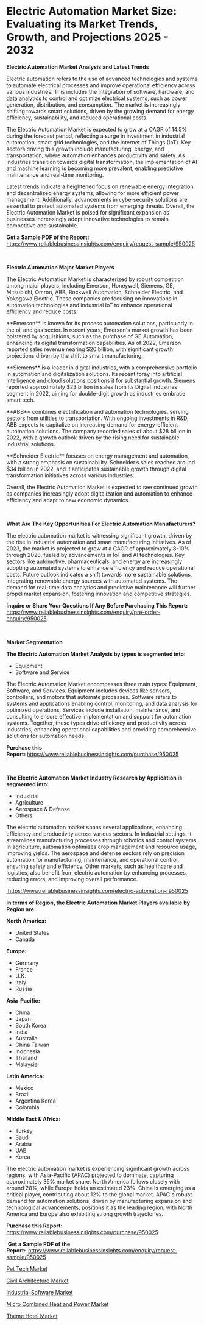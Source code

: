 <p><h1>Electric Automation Market Size: Evaluating its Market Trends, Growth, and Projections 2025 - 2032</h1></p><p><strong>Electric Automation Market Analysis and Latest Trends</strong></p>
<p><p>Electric automation refers to the use of advanced technologies and systems to automate electrical processes and improve operational efficiency across various industries. This includes the integration of software, hardware, and data analytics to control and optimize electrical systems, such as power generation, distribution, and consumption. The market is increasingly shifting towards smart solutions, driven by the growing demand for energy efficiency, sustainability, and reduced operational costs.</p><p>The Electric Automation Market is expected to grow at a CAGR of 14.5% during the forecast period, reflecting a surge in investment in industrial automation, smart grid technologies, and the Internet of Things (IoT). Key sectors driving this growth include manufacturing, energy, and transportation, where automation enhances productivity and safety. As industries transition towards digital transformation, the implementation of AI and machine learning is becoming more prevalent, enabling predictive maintenance and real-time monitoring.</p><p>Latest trends indicate a heightened focus on renewable energy integration and decentralized energy systems, allowing for more efficient power management. Additionally, advancements in cybersecurity solutions are essential to protect automated systems from emerging threats. Overall, the Electric Automation Market is poised for significant expansion as businesses increasingly adopt innovative technologies to remain competitive and sustainable.</p></p>
<p><strong>Get a Sample PDF of the Report:&nbsp;</strong> <a href="https://www.reliablebusinessinsights.com/enquiry/request-sample/950025?utm_campaign=60&utm_medium=2&utm_source=Github&utm_content=ia&utm_term=06032025&utm_id=electric-automation">https://www.reliablebusinessinsights.com/enquiry/request-sample/950025</a></p>
<p>&nbsp;</p>
<p><strong>Electric Automation Major Market Players</strong></p>
<p><p>The Electric Automation Market is characterized by robust competition among major players, including Emerson, Honeywell, Siemens, GE, Mitsubishi, Omron, ABB, Rockwell Automation, Schneider Electric, and Yokogawa Electric. These companies are focusing on innovations in automation technologies and industrial IoT to enhance operational efficiency and reduce costs.</p><p>**Emerson** is known for its process automation solutions, particularly in the oil and gas sector. In recent years, Emerson's market growth has been bolstered by acquisitions, such as the purchase of GE Automation, enhancing its digital transformation capabilities. As of 2022, Emerson reported sales revenue nearing $20 billion, with significant growth projections driven by the shift to smart manufacturing.</p><p>**Siemens** is a leader in digital industries, with a comprehensive portfolio in automation and digitalization solutions. Its recent foray into artificial intelligence and cloud solutions positions it for substantial growth. Siemens reported approximately $23 billion in sales from its Digital Industries segment in 2022, aiming for double-digit growth as industries embrace smart tech.</p><p>**ABB** combines electrification and automation technologies, serving sectors from utilities to transportation. With ongoing investments in R&D, ABB expects to capitalize on increasing demand for energy-efficient automation solutions. The company recorded sales of about $28 billion in 2022, with a growth outlook driven by the rising need for sustainable industrial solutions.</p><p>**Schneider Electric** focuses on energy management and automation, with a strong emphasis on sustainability. Schneider’s sales reached around $34 billion in 2022, and it anticipates sustainable growth through digital transformation initiatives across various industries.</p><p>Overall, the Electric Automation Market is expected to see continued growth as companies increasingly adopt digitalization and automation to enhance efficiency and adapt to new economic dynamics.</p></p>
<p>&nbsp;</p>
<p><strong>What Are The Key Opportunities For Electric Automation Manufacturers?</strong></p>
<p><p>The electric automation market is witnessing significant growth, driven by the rise in industrial automation and smart manufacturing initiatives. As of 2023, the market is projected to grow at a CAGR of approximately 8-10% through 2028, fueled by advancements in IoT and AI technologies. Key sectors like automotive, pharmaceuticals, and energy are increasingly adopting automated systems to enhance efficiency and reduce operational costs. Future outlook indicates a shift towards more sustainable solutions, integrating renewable energy sources with automated systems. The demand for real-time data analytics and predictive maintenance will further propel market expansion, fostering innovation and competitive strategies.</p></p>
<p><strong>Inquire or Share Your Questions If Any Before Purchasing This Report:</strong> <a href="https://www.reliablebusinessinsights.com/enquiry/pre-order-enquiry/950025?utm_campaign=60&utm_medium=2&utm_source=Github&utm_content=ia&utm_term=06032025&utm_id=electric-automation">https://www.reliablebusinessinsights.com/enquiry/pre-order-enquiry/950025</a></p>
<p>&nbsp;</p>
<p><strong>Market Segmentation</strong></p>
<p><strong>The Electric Automation Market Analysis by types is segmented into:</strong></p>
<p><ul><li>Equipment</li><li>Software and Service</li></ul></p>
<p><p>The Electric Automation Market encompasses three main types: Equipment, Software, and Services. Equipment includes devices like sensors, controllers, and motors that automate processes. Software refers to systems and applications enabling control, monitoring, and data analysis for optimized operations. Services include installation, maintenance, and consulting to ensure effective implementation and support for automation systems. Together, these types drive efficiency and productivity across industries, enhancing operational capabilities and providing comprehensive solutions for automation needs.</p></p>
<p><strong>Purchase this Report:&nbsp;</strong><a href="https://www.reliablebusinessinsights.com/purchase/950025?utm_campaign=60&utm_medium=2&utm_source=Github&utm_content=ia&utm_term=06032025&utm_id=electric-automation">https://www.reliablebusinessinsights.com/purchase/950025</a></p>
<p>&nbsp;</p>
<p><strong>The Electric Automation Market Industry Research by Application is segmented into:</strong></p>
<p><ul><li>Industrial</li><li>Agriculture</li><li>Aerospace & Defense</li><li>Others</li></ul></p>
<p><p>The electric automation market spans several applications, enhancing efficiency and productivity across various sectors. In industrial settings, it streamlines manufacturing processes through robotics and control systems. In agriculture, automation optimizes crop management and resource usage, improving yields. The aerospace and defense sectors rely on precision automation for manufacturing, maintenance, and operational control, ensuring safety and efficiency. Other markets, such as healthcare and logistics, also benefit from electric automation by enhancing processes, reducing errors, and improving overall performance.</p></p>
<p><a href="https://www.reliablebusinessinsights.com/electric-automation-r950025?utm_campaign=60&utm_medium=2&utm_source=Github&utm_content=ia&utm_term=06032025&utm_id=electric-automation">&nbsp;https://www.reliablebusinessinsights.com/electric-automation-r950025</a></p>
<p><strong>In terms of Region, the Electric Automation Market Players available by Region are:</strong></p>
<p>
    <p> <strong> North America: </strong>
        <ul>
            <li>United States</li>
            <li>Canada</li>
        </ul>
        </p> 
    <p> <strong> Europe: </strong>
        <ul>
            <li>Germany</li>
            <li>France</li>
            <li>U.K.</li>
            <li>Italy</li>
            <li>Russia</li>
        </ul>
        </p> 
    <p> <strong> Asia-Pacific: </strong>
        <ul>
            <li>China</li>
            <li>Japan</li>
            <li>South Korea</li>
            <li>India</li>
            <li>Australia</li>
            <li>China Taiwan</li>
            <li>Indonesia</li>
            <li>Thailand</li>
            <li>Malaysia</li>
        </ul>
        </p> 
    <p> <strong> Latin America: </strong>
        <ul>
            <li>Mexico</li>
            <li>Brazil</li>
            <li>Argentina Korea</li>
            <li>Colombia</li>
        </ul>
        </p> 
    <p> <strong> Middle East & Africa: </strong>
        <ul>
            <li>Turkey</li>
            <li>Saudi</li>
            <li>Arabia</li>
            <li>UAE</li>
            <li>Korea</li>
        </ul>
    </p>
    </p>
<p><p>The electric automation market is experiencing significant growth across regions, with Asia-Pacific (APAC) projected to dominate, capturing approximately 35% market share. North America follows closely with around 28%, while Europe holds an estimated 23%. China is emerging as a critical player, contributing about 12% to the global market. APAC's robust demand for automation solutions, driven by manufacturing expansion and technological advancements, positions it as the leading region, with North America and Europe also exhibiting strong growth trajectories.</p></p>
<p><strong>Purchase this Report: </strong><a href="https://www.reliablebusinessinsights.com/purchase/950025?utm_campaign=60&utm_medium=2&utm_source=Github&utm_content=ia&utm_term=06032025&utm_id=electric-automation">https://www.reliablebusinessinsights.com/purchase/950025</a></p>
<p>&nbsp;<strong>Get a Sample PDF of the Report:&nbsp;&nbsp;</strong><a href="https://www.reliablebusinessinsights.com/enquiry/request-sample/950025?utm_campaign=60&utm_medium=2&utm_source=Github&utm_content=ia&utm_term=06032025&utm_id=electric-automation">https://www.reliablebusinessinsights.com/enquiry/request-sample/950025</a></p>
<p><strong></strong></p>
<p><p><a href="https://github.com/lenjakam/Market-Research-Report-List-1/blob/main/pet-tech-market.md?utm_campaign=60&utm_medium=2&utm_source=Github&utm_content=ia&utm_term=06032025&utm_id=electric-automation">Pet Tech Market</a></p><p><a href="https://github.com/quiraytaibat/Market-Research-Report-List-1/blob/main/civil-architecture-market.md?utm_campaign=60&utm_medium=2&utm_source=Github&utm_content=ia&utm_term=06032025&utm_id=electric-automation">Civil Architecture Market</a></p><p><a href="https://github.com/houltngake/Market-Research-Report-List-1/blob/main/industrial-software-market.md?utm_campaign=60&utm_medium=2&utm_source=Github&utm_content=ia&utm_term=06032025&utm_id=electric-automation">Industrial Software Market</a></p><p><a href="https://github.com/denuetkachci/Market-Research-Report-List-1/blob/main/micro-combined-heat-and-power-market.md?utm_campaign=60&utm_medium=2&utm_source=Github&utm_content=ia&utm_term=06032025&utm_id=electric-automation">Micro Combined Heat and Power Market</a></p><p><a href="https://github.com/direepittr/Market-Research-Report-List-1/blob/main/theme-hotel-market.md?utm_campaign=60&utm_medium=2&utm_source=Github&utm_content=ia&utm_term=06032025&utm_id=electric-automation">Theme Hotel Market</a></p></p>